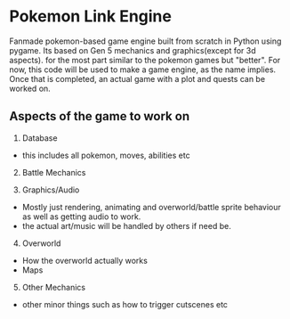 # Pokemon Link Engine
 Fanmade pokemon-based game engine built from scratch in Python using pygame.
 Its based on Gen 5 mechanics and graphics(except for 3d aspects).
 for the most part similar to the pokemon games but "better".
 For now, this code will be used to make a game engine, as the name implies. Once that is completed, an actual game with a plot and quests can be worked on.
 
 ## Aspects of the game to work on
 1. Database
 - this includes all pokemon, moves, abilities etc
 
 2. Battle Mechanics
 
 3. Graphics/Audio
 - Mostly just rendering, animating and overworld/battle sprite behaviour as well as getting audio to work.
 - the actual art/music will be handled by others if need be.

4. Overworld
- How the overworld actually works
- Maps 

5. Other Mechanics
- other minor things such as how to trigger cutscenes etc
